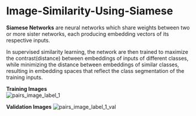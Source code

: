 # Image-Similarity-Using-Siamese
<b>Siamese Networks</b> are neural networks which share weights between two or more sister networks, each producing embedding vectors of its respective inputs.

In supervised similarity learning, the network are then trained to maximize the contrast(distance) between embeddings of inputs of different classes, while minimizing the distance between embeddings of similar classes, resulting in embedding spaces that reflect the class segmentation of the training inputs.

<b>Training Images</b><br>
![pairs_image_label_1](https://user-images.githubusercontent.com/15634495/161435960-5b029bce-8a49-4f4f-aa91-72100e47d020.png) <br>

<b>Validation Images</b>
![pairs_image_label_1_val](https://user-images.githubusercontent.com/15634495/161436143-af8624ea-fb51-48dc-80f2-89f810b9b3a4.png) <br>
